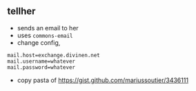 tellher
--------

- sends an email to her
- uses `commons-email`
- change config, 

```
mail.host=exchange.divinen.net
mail.username=whatever
mail.password=whatever
```

- copy pasta of https://gist.github.com/mariussoutier/3436111
